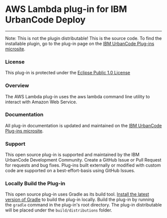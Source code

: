 # AWS Lambda plug-in for IBM UrbanCode Deploy
---
Note: This is not the plugin distributable! This is the source code. To find the installable plugin, go to the plug-in page on the [IBM UrbanCode Plug-ins microsite](https://developer.ibm.com/urbancode/plugins).

### License
This plug-in is protected under the [Eclipse Public 1.0 License](http://www.eclipse.org/legal/epl-v10.html)

### Overview
The AWS Lambda plug-in uses the aws lambda command line utility to interact with Amazon Web Service.

### Documentation
All plug-in documentation is updated and maintained on the [IBM UrbanCode Plug-ins microsite](https://developer.ibm.com/urbancode/plugins).

### Support
This open source plug-in is supported and maintained by the IBM UrbanCode Development Community. Create a GitHub Issue or Pull Request for requests and bug fixes. Plug-ins built externally or modified with custom code are supported on a best-effort-basis using GitHub Issues.

### Locally Build the Plug-in
This open source plug-in uses Gradle as its build tool. [Install the latest version of Gradle](https://gradle.org/install) to build the plug-in locally. Build the plug-in by running the `gradle` command in the plug-in's root directory. The plug-in distributable will be placed under the `build/distributions` folder.

